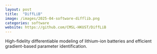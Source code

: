 ```yaml
---
layout: post
title:  "DiffLiB"
image: /images/2025-04-software-difflib.png
categories: software
website: https://github.com/CMSL-HKUST/DiffLiB
---
```

High-fidelity differentiable modeling of lithium-ion batteries and efficient gradient-based parameter identification.